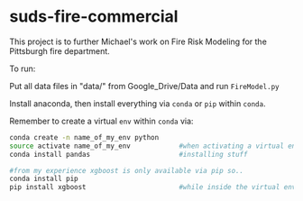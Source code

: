 # suds-fire-commercial

This project is to further Michael's work on Fire Risk Modeling for the Pittsburgh fire department.

To run:

Put all data files in "data/" from Google_Drive/Data and run `FireModel.py`

Install anaconda, then install everything via `conda` or `pip` within `conda`.

Remember to create a virtual `env` within `conda` via:

```bash
conda create -n name_of_my_env python
source activate name_of_my_env            #when activating a virtual env
conda install pandas                      #installing stuff

#from my experience xgboost is only available via pip so..
conda install pip
pip install xgboost                       #while inside the virtual env
